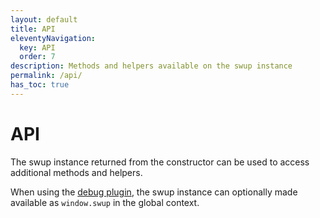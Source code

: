 ```yaml
---
layout: default
title: API
eleventyNavigation:
  key: API
  order: 7
description: Methods and helpers available on the swup instance
permalink: /api/
has_toc: true
---
```


# API

The swup instance returned from the constructor can be used to access additional methods and helpers.

When using the [debug plugin](/plugins/debug-plugin), the swup instance can optionally made available as `window.swup` in the global context.
